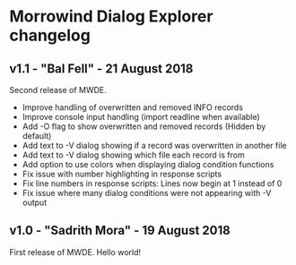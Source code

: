 # Morrowind Dialog Explorer changelog

## v1.1 - "Bal Fell" - 21 August 2018

Second release of MWDE.

- Improve handling of overwritten and removed INFO records
- Improve console input handling (import readline when available)
- Add -O flag to show overwritten and removed records (Hidden by default)
- Add text to -V dialog showing if a record was overwritten in another file
- Add text to -V dialog showing which file each record is from
- Add option to use colors when displaying dialog condition functions
- Fix issue with number highlighting in response scripts
- Fix line numbers in response scripts: Lines now begin at 1 instead of 0
- Fix issue where many dialog conditions were not appearing with -V output

## v1.0 - "Sadrith Mora" - 19 August 2018

First release of MWDE. Hello world!

